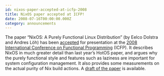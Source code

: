 ```yaml
---
id: nixos-paper-accepted-at-icfp-2008
title: NixOS paper accepted at ICFP!
date: 2008-07-16T00:00:00.000Z
category: announcements
---
```


The paper “NixOS: A Purely Functional Linux Distribution” (by Eelco Dolstra and Andres Löh) has been [accepted](https://web.archive.org/web/20170129015859/http://www.icfpconference.org/icfp2008/accepted/accepted.html) for presentation at the [2008 International Conference on Functional Programming](https://web.archive.org/web/20200729214737/http://www.icfpconference.org/icfp2008/) (ICFP). It describes NixOS in much greater detail than last year’s HotOS paper, and argues why the purely functional style and features such as laziness are important for system configuration management. It also provides some measurements on the actual purity of Nix build actions. A [draft of the paper](https://edolstra.github.io/pubs/nixos-icfp2008-submitted.pdf) is available.
